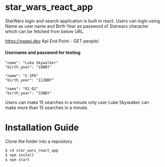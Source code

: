 # star_wars_react_app
StarWars login and search application is built in react. 
Users can login using Name as user name and Birth Year as password of Starwars character which can be fetched from below URL.

https://swapi.dev
Api End Point - GET people/

#### Username and password for testing
```
"name": "Luke Skywalker"
"birth_year": "19BBY"

"name": "C-3PO"
"birth_year": "112BBY"

"name": "R2-D2"
"birth_year": "33BBY"
```

Users can make 15 searches in a minute only user Luke Skywalker can make more than 15 searches in a minute.


# Installation Guide 
Clone the folder into a repository

```bash
$ cd star_wars_react_app
$ npm install
$ npm start
```


